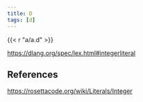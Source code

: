 ```yaml
---
title: D
tags: [d]
---
```


{{< r "a/a.d" >}}

<https://dlang.org/spec/lex.html#integerliteral>

## References

<https://rosettacode.org/wiki/Literals/Integer>
